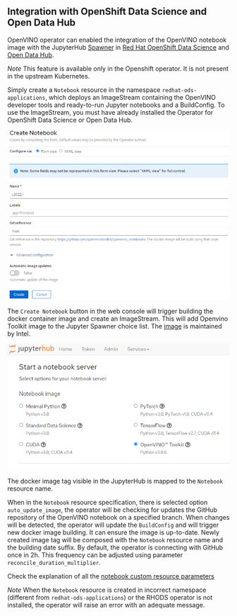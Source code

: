 ## Integration with OpenShift Data Science and Open Data Hub

OpenVINO operator can enabled the integration of the OpenVINO notebook image with the JupyterHub [Spawner](https://jupyterhub.readthedocs.io/en/stable/reference/spawners.html) in [Red Hat OpenShift Data Science](https://www.redhat.com/en/technologies/cloud-computing/openshift/openshift-data-science) and [Open Data Hub](https://opendatahub.io). 

*Note* This feature is available only in the Openshift operator. It is not present in the upstream Kubernetes.

Simply create a `Notebook` resource in the namespace `redhat-ods-applications`, which deploys an ImageStream  containing the OpenVINO developer tools and ready-to-run Jupyter notebooks and a BuildConfig. To use the ImageStream, you must have already installed the Operator for OpenShift Data Science or Open Data Hub.  

![notebook](./notebook.png)


The `Create Notebook` button in the web console will trigger building the docker container image and create an ImageStream. This will add Openvino Toolkit image to the Jupyter Spawner choice list. The [image](https://github.com/openvinotoolkit/openvino_notebooks/blob/main/Dockerfile) is maintained by Intel.

![spawner](./spawner.png)

The docker image tag visible in the JupyterHub is mapped to the `Notebook` resource name. 

When in the `Notebook` resource specification, there is selected option `auto_update_image`, the operator will be checking for updates the GitHub repository of the OpenVINO notebook on a specified branch. When changes will be detected, the operator will update the `BuildConfig` and will trigger new docker image building. It can ensure the image is up-to-date. Newly created image tag will be composed with the `Notebook` resource name and the building date suffix. By default, the operator is connecting with GitHub once in 2h. This frequency can be adjusted using parameter `reconcile_duration_multiplier`.

Check the explanation of all the [notebook custom resource parameters](./notebook_params.md)

*Note* When the `Notebook` resource is created in incorrect namespace (different from `redhat-ods-applications`) or the RHODS operator is not installed, the operator will raise an error with an adequate message.
